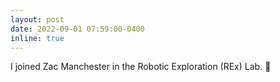 ```yaml
---
layout: post
date: 2022-09-01 07:59:00-0400
inline: true
---
```


I joined Zac Manchester in the Robotic Exploration (REx) Lab. :rocket:
